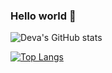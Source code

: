 ### Hello world 👋

![Deva's GitHub stats](https://github-readme-stats.vercel.app/api?username=devaem&show_icons=true&theme=dracula)

[![Top Langs](https://github-readme-stats.vercel.app/api/top-langs/?username=devaem&layout=compact&theme=dracula)](https://github.com/anuraghazra/github-readme-stats)

<!--
**devaem/devaem** is a ✨ _special_ ✨ repository because its `README.md` (this file) appears on your GitHub profile.

Here are some ideas to get you started:

- 🔭 I’m currently working on ...
🌱 I’m currently learning laravel
- 👯 I’m looking to collaborate on ...
- 🤔 I’m looking for help with ...
- 💬 Ask me about ...
- 📫 How to reach me: ...
- 😄 Pronouns: ...
- ⚡ Fun fact: ...
-->


